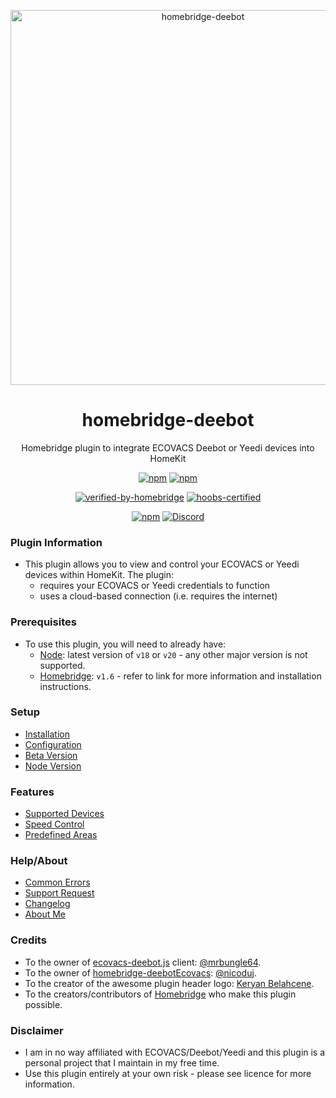 <p align="center">
   <a href="https://github.com/homebridge-plugins/homebridge-deebot"><img alt="homebridge-deebot" src="https://user-images.githubusercontent.com/43026681/101321841-f0eb5280-385d-11eb-8dd4-f57113f6e078.png" width="600px"></a>
</p>
<span align="center">

# homebridge-deebot

Homebridge plugin to integrate ECOVACS Deebot or Yeedi devices into HomeKit

[![npm](https://img.shields.io/npm/v/homebridge-deebot/latest?label=latest)](https://www.npmjs.com/package/homebridge-deebot)
[![npm](https://img.shields.io/npm/v/homebridge-deebot/beta?label=beta)](https://github.com/homebridge-plugins/homebridge-deebot/wiki/Beta-Version)

[![verified-by-homebridge](https://badgen.net/badge/homebridge/verified/purple)](https://github.com/homebridge/homebridge/wiki/Verified-Plugins)
[![hoobs-certified](https://badgen.net/badge/HOOBS/certified/yellow?label=hoobs)](https://plugins.hoobs.org/plugin/homebridge-deebot)

[![npm](https://img.shields.io/npm/dt/homebridge-deebot)](https://www.npmjs.com/package/homebridge-deebot)
[![Discord](https://img.shields.io/discord/432663330281226270?color=728ED5&logo=discord&label=hb-discord)](https://discord.com/channels/432663330281226270/742733745743855627)

</span>

### Plugin Information

- This plugin allows you to view and control your ECOVACS or Yeedi devices within HomeKit. The plugin:
  - requires your ECOVACS or Yeedi credentials to function
  - uses a cloud-based connection (i.e. requires the internet)

### Prerequisites

- To use this plugin, you will need to already have:
  - [Node](https://nodejs.org): latest version of `v18` or `v20` - any other major version is not supported.
  - [Homebridge](https://homebridge.io): `v1.6` - refer to link for more information and installation instructions.

### Setup

- [Installation](https://github.com/homebridge-plugins/homebridge-deebot/wiki/Installation)
- [Configuration](https://github.com/homebridge-plugins/homebridge-deebot/wiki/Configuration)
- [Beta Version](https://github.com/homebridge/homebridge/wiki/How-to-Install-Alternate-Plugin-Versions)
- [Node Version](https://github.com/homebridge-plugins/homebridge-deebot/wiki/Node-Version)

### Features

- [Supported Devices](https://github.com/homebridge-plugins/homebridge-deebot/wiki/Supported-Devices)
- [Speed Control](https://github.com/homebridge-plugins/homebridge-deebot/wiki/Speed-Control)
- [Predefined Areas](https://github.com/homebridge-plugins/homebridge-deebot/wiki/Predefined-Areas)

### Help/About

- [Common Errors](https://github.com/homebridge-plugins/homebridge-deebot/wiki/Common-Errors)
- [Support Request](https://github.com/homebridge-plugins/homebridge-deebot/issues/new/choose)
- [Changelog](https://github.com/homebridge-plugins/homebridge-deebot/blob/latest/CHANGELOG.md)
- [About Me](https://github.com/sponsors/bwp91)

### Credits

- To the owner of [ecovacs-deebot.js](https://github.com/mrbungle64/ecovacs-deebot.js) client: [@mrbungle64](https://github.com/mrbungle64).
- To the owner of [homebridge-deebotEcovacs](https://github.com/nicoduj/homebridge-deebotEcovacs): [@nicoduj](https://github.com/nicoduj).
- To the creator of the awesome plugin header logo: [Keryan Belahcene](https://www.instagram.com/keryan.me).
- To the creators/contributors of [Homebridge](https://homebridge.io) who make this plugin possible.

### Disclaimer

- I am in no way affiliated with ECOVACS/Deebot/Yeedi and this plugin is a personal project that I maintain in my free time.
- Use this plugin entirely at your own risk - please see licence for more information.
